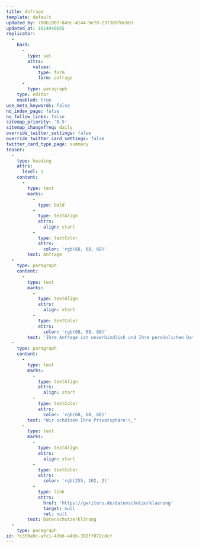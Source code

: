 ```yaml
---
title: Anfrage
template: default
updated_by: 790b1007-849c-4144-9e78-237388f0c603
updated_at: 1614948655
replicator:
  -
    bard:
      -
        type: set
        attrs:
          values:
            type: form
            form: anfrage
      -
        type: paragraph
    type: editor
    enabled: true
use_meta_keywords: false
no_index_page: false
no_follow_links: false
sitemap_priority: '0.5'
sitemap_changefreq: daily
override_twitter_settings: false
override_twitter_card_settings: false
twitter_card_type_page: summary
teaser:
  -
    type: heading
    attrs:
      level: 1
    content:
      -
        type: text
        marks:
          -
            type: bold
          -
            type: textAlign
            attrs:
              align: start
          -
            type: textColor
            attrs:
              color: 'rgb(68, 68, 68)'
        text: Anfrage
  -
    type: paragraph
    content:
      -
        type: text
        marks:
          -
            type: textAlign
            attrs:
              align: start
          -
            type: textColor
            attrs:
              color: 'rgb(68, 68, 68)'
        text: 'Ihre Anfrage ist unverbindlich und Ihre persönlichen Daten werden streng vertraulich behandelt.'
  -
    type: paragraph
    content:
      -
        type: text
        marks:
          -
            type: textAlign
            attrs:
              align: start
          -
            type: textColor
            attrs:
              color: 'rgb(68, 68, 68)'
        text: "Wir schützen Ihre Privatsphäre:\_"
      -
        type: text
        marks:
          -
            type: textAlign
            attrs:
              align: start
          -
            type: textColor
            attrs:
              color: 'rgb(255, 102, 2)'
          -
            type: link
            attrs:
              href: 'https://gwriters.de/datenschutzerklaerung'
              target: null
              rel: null
        text: Datenschutzerklärung
  -
    type: paragraph
id: fc359a9c-afc1-43b6-a4bb-302ff072cdcf
---
```

